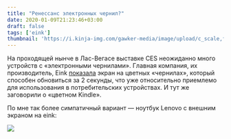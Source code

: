```yaml
---
title: "Ренессанс электронных чернил?"
date: 2020-01-09T21:23:46+03:00
draft: false
tags: ['eink']
thumbnail: 'https://i.kinja-img.com/gawker-media/image/upload/c_scale,f_auto,fl_progressive,q_80,w_1600/kateox9dco8i6quxsyyt.jpg'
---
```


На проходящей нынче в Лас-Вегасе выставке CES неожиданно много устройств с «электронными чернилами». Главная компания, их производитель, Eink [показала](https://gizmodo.com/e-inks-new-electronic-paper-could-finally-bring-color-t-1840861920) экран на цветных «чернилах», который способен обновиться за 2 секунды, что уже относительно приемлемо для использования в потребительских устройствах. И тут же заговорили о «цветном Kindle».

По мне так более симпатичный вариант — ноутбук Lenovo с внешним экраном на eink:

![](https://i1.wp.com/the-digital-reader.com/wp-content/uploads/2020/01/lenovo-thinkbook-scaled.jpg?resize=1536%2C864&ssl=1)